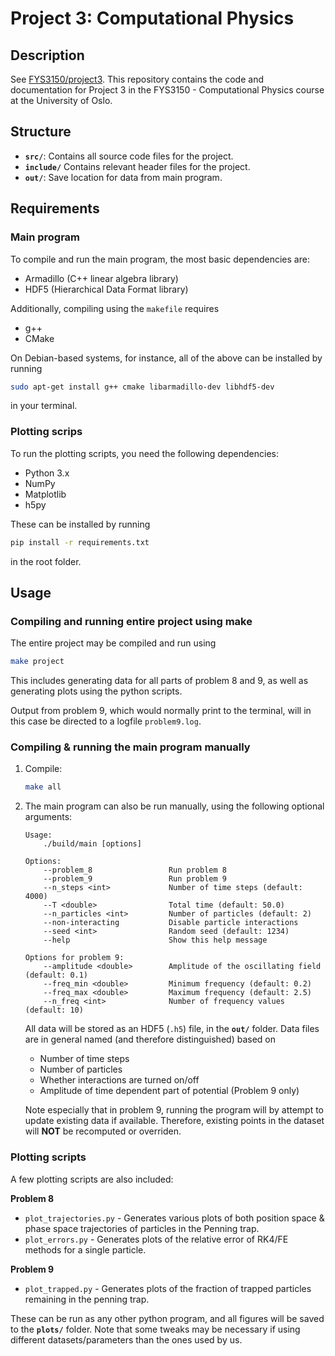 # Project 3: Computational Physics

## Description
See [FYS3150/project3](https://anderkve.github.io/FYS3150/book/projects/project3.html).
This repository contains the code and documentation for Project 3 in the FYS3150 - Computational Physics course at the University of Oslo.

## Structure

- **`src/`**: Contains all source code files for the project.
- **`include/`** Contains relevant header files for the project.
- **`out/`**: Save location for data from main program.

## Requirements
### Main program
To compile and run the main program, the most basic dependencies are:
- Armadillo (C++ linear algebra library)
- HDF5 (Hierarchical Data Format library)

Additionally, compiling using the `makefile` requires 
- g++
- CMake


On Debian-based systems, for instance, all of the above can be installed by running
```bash
sudo apt-get install g++ cmake libarmadillo-dev libhdf5-dev
```
in your terminal.

### Plotting scrips
To run the plotting scripts, you need the following dependencies:

- Python 3.x
- NumPy
- Matplotlib
- h5py

These can be installed by running

```bash
pip install -r requirements.txt
```
in the root folder.

## Usage
### Compiling and running entire project using make
The entire project may be compiled and run using
```bash
make project 
```
This includes generating data for all parts of problem 8 and 9, as well as generating plots using the python scripts.

Output from problem 9, which would normally print to the terminal, will in this case be directed to a logfile `problem9.log`.

### Compiling & running the main program manually
1. Compile:
    ```bash
    make all
    ```

2. The main program can also be run manually, using the following optional arguments: 
    ```
    Usage:
        ./build/main [options]

    Options:
        --problem_8                 Run problem 8
        --problem_9                 Run problem 9
        --n_steps <int>             Number of time steps (default: 4000)
        --T <double>                Total time (default: 50.0)
        --n_particles <int>         Number of particles (default: 2)
        --non-interacting           Disable particle interactions
        --seed <int>                Random seed (default: 1234)
        --help                      Show this help message

    Options for problem 9:
        --amplitude <double>        Amplitude of the oscillating field (default: 0.1)
        --freq_min <double>         Minimum frequency (default: 0.2)
        --freq_max <double>         Maximum frequency (default: 2.5)
        --n_freq <int>              Number of frequency values (default: 10)

    ```
    All data will be stored as an HDF5 (`.h5`) file, in the **`out/`** folder.
    Data files are in general named (and therefore distinguished) based on 
    - Number of time steps
    - Number of particles
    - Whether interactions are turned on/off
    - Amplitude of time dependent part of potential (Problem 9 only)

    Note especially that in problem 9, running the program will by attempt to update existing data if available.
    Therefore, existing points in the dataset will **NOT** be recomputed or overriden.

### Plotting scripts
A few plotting scripts are also included:

**Problem 8**
- `plot_trajectories.py` - Generates various plots of both position space & phase space trajectories of particles in the Penning trap.
- `plot_errors.py` - Generates plots of the relative error of RK4/FE methods for a single particle.

**Problem 9**
- `plot_trapped.py` - Generates plots of the fraction of trapped particles remaining in the penning trap.

These can be run as any other python program, and all figures will be saved to the **`plots/`** folder.
Note that some tweaks may be necessary if using different datasets/parameters than the ones used by us.